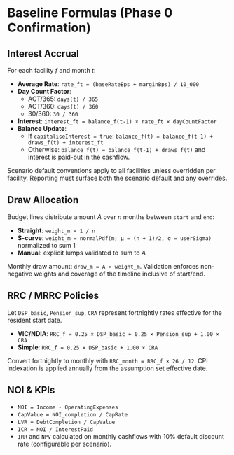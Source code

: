 # Baseline Formulas (Phase 0 Confirmation)

## Interest Accrual
For each facility *f* and month *t*:

- **Average Rate**: `rate_ft = (baseRateBps + marginBps) / 10_000`
- **Day Count Factor**:
  - ACT/365: `days(t) / 365`
  - ACT/360: `days(t) / 360`
  - 30/360: `30 / 360`
- **Interest**: `interest_ft = balance_f(t-1) × rate_ft × dayCountFactor`
- **Balance Update**:
  - If `capitaliseInterest = true`: `balance_f(t) = balance_f(t-1) + draws_f(t) + interest_ft`
  - Otherwise: `balance_f(t) = balance_f(t-1) + draws_f(t)` and interest is paid-out in the cashflow.

Scenario default conventions apply to all facilities unless overridden per facility. Reporting must surface both the scenario default and any overrides.

## Draw Allocation
Budget lines distribute amount *A* over *n* months between `start` and `end`:

- **Straight**: `weight_m = 1 / n`
- **S-curve**: `weight_m = normalPdf(m; μ = (n + 1)/2, σ = userSigma)` normalized to sum 1
- **Manual**: explicit lumps validated to sum to *A*

Monthly draw amount: `draw_m = A × weight_m`. Validation enforces non-negative weights and coverage of the timeline inclusive of start/end.

## RRC / MRRC Policies
Let `DSP_basic`, `Pension_sup`, `CRA` represent fortnightly rates effective for the resident start date.

- **VIC/NDIA**: `RRC_f = 0.25 × DSP_basic + 0.25 × Pension_sup + 1.00 × CRA`
- **Simple**: `RRC_f = 0.25 × DSP_basic + 1.00 × CRA`

Convert fortnightly to monthly with `RRC_month = RRC_f × 26 / 12`. CPI indexation is applied annually from the assumption set effective date.

## NOI & KPIs
- `NOI = Income - OperatingExpenses`
- `CapValue = NOI_completion / CapRate`
- `LVR = DebtCompletion / CapValue`
- `ICR = NOI / InterestPaid`
- `IRR` and `NPV` calculated on monthly cashflows with 10% default discount rate (configurable per scenario).
